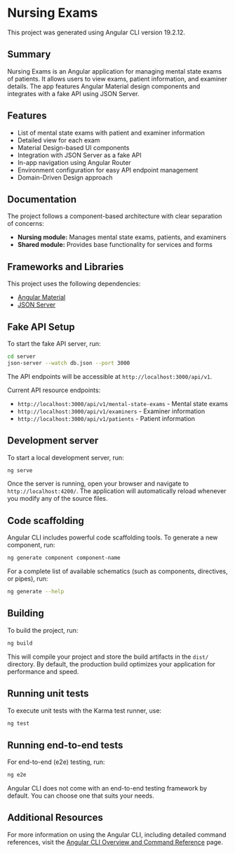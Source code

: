 # Nursing Exams

This project was generated using Angular CLI version 19.2.12.

## Summary

Nursing Exams is an Angular application for managing mental state exams of patients. It allows users to view exams, patient information, and examiner details. The app features Angular Material design components and integrates with a fake API using JSON Server.

## Features

- List of mental state exams with patient and examiner information
- Detailed view for each exam
- Material Design-based UI components
- Integration with JSON Server as a fake API
- In-app navigation using Angular Router
- Environment configuration for easy API endpoint management
- Domain-Driven Design approach

## Documentation

The project follows a component-based architecture with clear separation of concerns:

- **Nursing module:** Manages mental state exams, patients, and examiners
- **Shared module:** Provides base functionality for services and forms

## Frameworks and Libraries

This project uses the following dependencies:

- [Angular Material](https://material.angular.io/)
- [JSON Server](https://github.com/typicode/json-server)

## Fake API Setup

To start the fake API server, run:
```bash
cd server
json-server --watch db.json --port 3000
```
The API endpoints will be accessible at `http://localhost:3000/api/v1`.

Current API resource endpoints:
- `http://localhost:3000/api/v1/mental-state-exams` - Mental state exams
- `http://localhost:3000/api/v1/examiners` - Examiner information
- `http://localhost:3000/api/v1/patients` - Patient information

## Development server

To start a local development server, run:
```bash
ng serve
```
Once the server is running, open your browser and navigate to `http://localhost:4200/`. The application will automatically reload whenever you modify any of the source files.

## Code scaffolding

Angular CLI includes powerful code scaffolding tools. To generate a new component, run:
```bash
ng generate component component-name
```
For a complete list of available schematics (such as components, directives, or pipes), run:
```bash
ng generate --help
```

## Building

To build the project, run:
```bash
ng build
```
This will compile your project and store the build artifacts in the `dist/` directory. By default, the production build optimizes your application for performance and speed.

## Running unit tests

To execute unit tests with the Karma test runner, use:
```bash
ng test
```

## Running end-to-end tests

For end-to-end (e2e) testing, run:
```bash
ng e2e
```
Angular CLI does not come with an end-to-end testing framework by default. You can choose one that suits your needs.

## Additional Resources

For more information on using the Angular CLI, including detailed command references, visit the [Angular CLI Overview and Command Reference](https://angular.io/cli) page.

